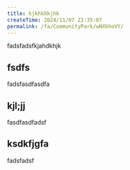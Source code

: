 ```yaml
---
title: kjkhkhkjhk
createTime: 2024/11/07 22:35:07
permalink: /fa/CommunityPark/wNXkhoVY/
---
```



fadsfadsfkjahdkhjk 

## fsdfs 
fadsfasdfasdfa


## kjl;jj

fasdfasdfadsf

##  ksdkfjgfa

fadsfadsf